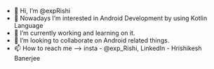 - 👋 Hi, I’m @expRishi
- 👀 Nowadays I’m interested in Android Development by using Kotlin Language
- 🌱 I’m currently working and learning on it.
- 💞️ I’m looking to collaborate on Android related things.
- 📫 How to reach me --> insta - @exp_Rishi, LinkedIn - Hrishikesh Banerjee

<!---
expRishi/expRishi is a ✨ special ✨ repository because its `README.md` (this file) appears on your GitHub profile.
You can click the Preview link to take a look at your changes.
--->
